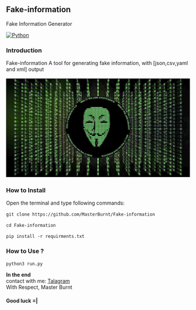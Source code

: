 ## Fake-information
Fake Information Generator


[![Python](https://img.shields.io/badge/language-Python%203-blue.svg)](https://www.python.org)

### Introduction
Fake-information A tool for generating fake information, with [json,csv,yaml and xml] output 
<br />
<br />
<img src="image.jpg" />
<br /> 
### How to Install

Open the terminal and type following commands:

<pre><code>git clone https://github.com/MasterBurnt/Fake-information</code></pre>
<pre><code>cd Fake-information</code></pre>
<pre><code>pip install -r requirments.txt</code></pre>



### How to Use ?

<pre><code>python3 run.py</code></pre>
 

**In the end**
<br/>
contact with me:
<a href="https://t.me/TheBurnt">Talagram</a>
<br />
With Respect, Master Burnt
<br />

#### Good luck =|




